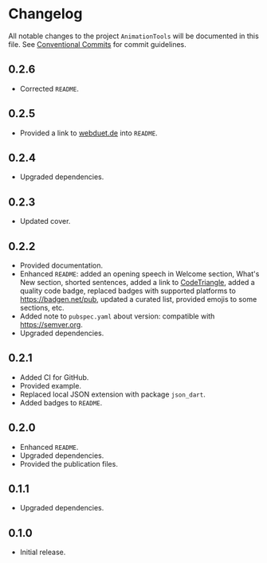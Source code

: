 # Changelog

All notable changes to the project `AnimationTools` will be documented in this file.
See [Conventional Commits](https://conventionalcommits.org) for commit guidelines.

## 0.2.6

- Corrected `README`.

## 0.2.5

- Provided a link to [webduet.de](https://webduet.de "The Modern Planet-Scale Site for Your Ambitions") into `README`.

## 0.2.4

- Upgraded dependencies.

## 0.2.3

- Updated cover.

## 0.2.2

- Provided documentation.
- Enhanced `README`: added an opening speech in Welcome section, What's New section, shorted sentences, added a link to [CodeTriangle](https://codetriage.com), added a quality code badge, replaced badges with supported platforms to <https://badgen.net/pub>, updated a curated list, provided emojis to some sections, etc.
- Added note to `pubspec.yaml` about version: compatible with <https://semver.org>.
- Upgraded dependencies.

## 0.2.1

- Added CI for GitHub.
- Provided example.
- Replaced local JSON extension with package `json_dart`.
- Added badges to `README`.

## 0.2.0

- Enhanced `README`.
- Upgraded dependencies.
- Provided the publication files.

## 0.1.1

- Upgraded dependencies.

## 0.1.0

- Initial release.

